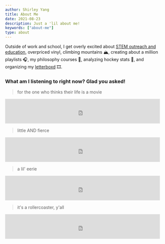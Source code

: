 ```yaml
---
author: Shirley Yang
title: About Me
date: 2021-08-23
description: Just a 'lil about me!
keywords: ["about-me"]
type: about
---
```


Outside of work and school, I get overly excited about [STEM outreach and education](https://www.projecttechconferences.com/portfolios#:~:text=View%20past%20events-,OUTREACH,-Small%20scale%2C%20community), overpriced vinyl, climbing mountains 🏔, creating about a million playlists 🎧, my philosophy courses 👥, analyzing hockey stats 🏒, and organizing my [letterboxd](https://letterboxd.com/shlyyzy/) 🎞.

### What am I listening to right now? Glad you asked!
> for the one who thinks their life is a movie

<iframe src="https://open.spotify.com/embed/playlist/34Hm5doqRnKPeKPsAuDuxK?utm_source=generator" width="100%" height="80" frameBorder="0" allowfullscreen="" allow="autoplay; clipboard-write; encrypted-media; fullscreen; picture-in-picture"></iframe>

> little AND fierce

<iframe src="https://open.spotify.com/embed/playlist/204IXrrANhz81IBI7w54LR?utm_source=generator" width="100%" height="80" frameBorder="0" allowfullscreen="" allow="autoplay; clipboard-write; encrypted-media; fullscreen; picture-in-picture"></iframe>

> a lil' eerie

<iframe src="https://open.spotify.com/embed/playlist/4FHnlfLbeDQKOLNAV6eoUB?utm_source=generator" width="100%" height="80" frameBorder="0" allowfullscreen="" allow="autoplay; clipboard-write; encrypted-media; fullscreen; picture-in-picture"></iframe>

> it's a rollercoaster, y'all

<iframe src="https://open.spotify.com/embed/playlist/6OL42DeAinPb9osiV8epPb?utm_source=generator" width="100%" height="80" frameBorder="0" allowfullscreen="" allow="autoplay; clipboard-write; encrypted-media; fullscreen; picture-in-picture"></iframe>
